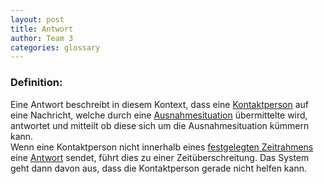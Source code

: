 ```yaml
---
layout: post
title: Antwort
author: Team 3
categories: glossary
---
```

### Definition:

Eine Antwort beschreibt in diesem Kontext, dass eine 
[Kontaktperson](https://fae.archi-lab.io/glossary/2019/11/06/Glossary-Kontaktperson.html) auf eine Nachricht, welche 
durch eine [Ausnahmesituation](https://fae.archi-lab.io/glossary/2019/11/04/Glossary-Ausnahmesituation.html) 
übermittelte wird, antwortet und mitteilt ob diese sich um die 
Ausnahmesituation kümmern kann.  
Wenn eine Kontaktperson nicht innerhalb eines [festgelegten Zeitrahmens](https://fae.archi-lab.io/team3/2020/01/23/team-3-timout-duration.html) eine [Antwort](https://fae.archi-lab.io/glossary/2019/11/04/Glossary-Antwort.html) sendet, führt dies zu einer Zeitüberschreitung. Das System geht dann davon aus, dass die Kontaktperson gerade nicht helfen kann.
